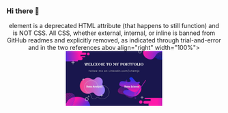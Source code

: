 ### Hi there 👋
<p  I should also point out that although that solution does indeed work, it is causing a lot of confusion for that answer to claim to use inline css to solve the problem, since, like @Poikilos points out in the comments, that answer has no CSS in it whatsoever. Rather, the align="center" part of the <p> element is a deprecated HTML attribute (that happens to still function) and is NOT CSS. All CSS, whether external, internal, or inline is banned from GitHub readmes and explicitly removed, as indicated through trial-and-error and in the two references abov align="right" width="100%">
    <img width="45%" src="welcome.jpg">
</p>

<!--
**ABENGDATA/ABENGDATA** is a ✨ _special_ ✨ repository because its `README.md` (this file) appears on your GitHub profile.

Here are some ideas to get you started:

- 🔭 I’m currently working on ...
- 🌱 I’m currently learning ...
- 👯 I’m looking to collaborate on ...
- 🤔 I’m looking for help with ...
- 💬 Ask me about ...
- 📫 How to reach me: ...
- 😄 Pronouns: ...
- ⚡ Fun fact: ...


-->
